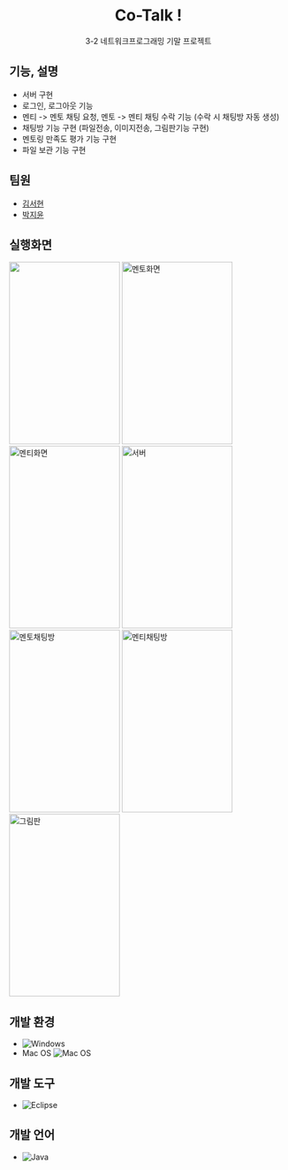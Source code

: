 <div align = "center"> <h1> Co-Talk ! </h1>  </div>
 <p align="center"> 3-2 네트워크프로그래밍 기말 프로젝트 </p>



## 기능, 설명
- 서버 구현
- 로그인, 로그아웃 기능
- 멘티 -> 멘토 채팅 요청, 멘토 -> 멘티 채팅 수락 기능 (수락 시 채팅방 자동 생성)
- 채팅방 기능 구현 (파일전송, 이미지전송, 그림판기능 구현)
- 멘토링 만족도 평가 기능 구현
- 파일 보관 기능 구현

## 팀원
- [김서현](https://github.com/akrxso)
- [박지윤](https://github.com/zzizi6)

## 실행화면
<img src="https://github.com/zzizi6/CoTalk/assets/130573661/b0070edd-a15a-4fd6-b024-74428caf6a80" width="200" height="330">
<img alt="멘토화면" src="https://github.com/zzizi6/CoTalk/assets/130573661/2a640806-d8ec-44c3-804f-e854638b4d29" width="200" height="330">
<img alt="멘티화면" src="https://github.com/zzizi6/CoTalk/assets/130573661/066e1650-91ac-4d76-be79-615f4ebadb1d" width="200" height="330">
<img alt="서버" src="https://github.com/zzizi6/CoTalk/assets/130573661/167512e9-de47-459f-b75c-e445131bd6f5" width="200" height="330">
<img alt="멘토채팅방" src="https://github.com/zzizi6/CoTalk/assets/130573661/ee62d12b-df90-4408-9fdb-1a8a024c3121" width="200" height="330">
<img alt="멘티채팅방" src="https://github.com/zzizi6/CoTalk/assets/130573661/f6fb373c-136b-4f68-802f-40c37a49f5b9" width="200" height="330">
<img alt="그림판" src="https://github.com/zzizi6/CoTalk/assets/130573661/f265a87e-213b-4c4d-a21f-e418e9f3d0b3" width="200" height="330">

## 개발 환경
- ![Windows](https://img.shields.io/badge/OS-Windows-blue)
- Mac OS ![Mac OS](https://img.icons8.com/color/20/000000/mac-os.png)

## 개발 도구
- ![Eclipse](https://img.shields.io/badge/IDE-Eclipse-blue?logo=Eclipse)

## 개발 언어
- ![Java](https://img.shields.io/badge/Language-Java-blue?logo=Java)
